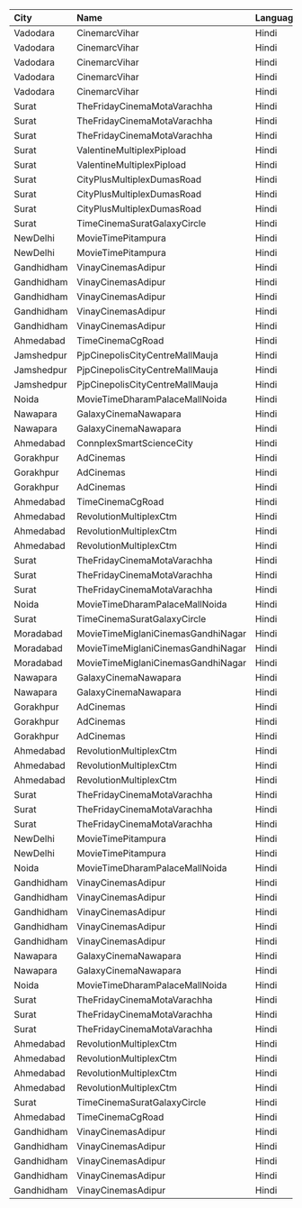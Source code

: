 | City       | Name                               | Language |  Time | Type               |  Price | Capacity | Booked |
| :--------- | :--------------------------------- | :------- | ----: | :----------------- | -----: | -------: | -----: |
| Vadodara   | CinemarcVihar                      | Hindi    | 09:30 | Silver             |    70₹ |      190 |      0 |
| Vadodara   | CinemarcVihar                      | Hindi    | 09:30 | Vip                |    70₹ |       17 |      0 |
| Vadodara   | CinemarcVihar                      | Hindi    | 09:30 | Royal              |    70₹ |       25 |      0 |
| Vadodara   | CinemarcVihar                      | Hindi    | 09:30 | Executive          |    70₹ |      182 |      0 |
| Vadodara   | CinemarcVihar                      | Hindi    | 09:30 | Premier            |    70₹ |       44 |      0 |
| Surat      | TheFridayCinemaMotaVarachha        | Hindi    | 09:30 | Recliner           |   200₹ |       81 |      0 |
| Surat      | TheFridayCinemaMotaVarachha        | Hindi    | 09:30 | PushBackSeat       |   150₹ |       81 |      0 |
| Surat      | TheFridayCinemaMotaVarachha        | Hindi    | 09:30 | Lounger            |   150₹ |       81 |      0 |
| Surat      | ValentineMultiplexPipload          | Hindi    | 09:45 | Royal              |    90₹ |      105 |      0 |
| Surat      | ValentineMultiplexPipload          | Hindi    | 09:45 | Executive          |   110₹ |      130 |     18 |
| Surat      | CityPlusMultiplexDumasRoad         | Hindi    | 10:00 | GoldStar           |    80₹ |       10 |      0 |
| Surat      | CityPlusMultiplexDumasRoad         | Hindi    | 10:00 | Gold               |   100₹ |       10 |      0 |
| Surat      | CityPlusMultiplexDumasRoad         | Hindi    | 10:00 | Executive          |   300₹ |       10 |      0 |
| Surat      | TimeCinemaSuratGalaxyCircle        | Hindi    | 10:00 | Standard130        |   130₹ |       96 |      0 |
| NewDelhi   | MovieTimePitampura                 | Hindi    | 10:30 | Platinum           |    99₹ |       87 |      4 |
| NewDelhi   | MovieTimePitampura                 | Hindi    | 10:30 | Premier            |    99₹ |       19 |      0 |
| Gandhidham | VinayCinemasAdipur                 | Hindi    | 10:30 | Diamond            |   160₹ |       35 |      0 |
| Gandhidham | VinayCinemasAdipur                 | Hindi    | 10:30 | Gold               |    80₹ |       42 |      0 |
| Gandhidham | VinayCinemasAdipur                 | Hindi    | 10:30 | Platinum           |   160₹ |       23 |      0 |
| Gandhidham | VinayCinemasAdipur                 | Hindi    | 10:30 | Silver             |    80₹ |       42 |      0 |
| Gandhidham | VinayCinemasAdipur                 | Hindi    | 10:30 | Vip                |   350₹ |        8 |      0 |
| Ahmedabad  | TimeCinemaCgRoad                   | Hindi    | 10:30 | Standard180        |   180₹ |      108 |      8 |
| Jamshedpur | PjpCinepolisCityCentreMallMauja    | Hindi    | 11:15 | Normal             |   150₹ |       11 |      0 |
| Jamshedpur | PjpCinepolisCityCentreMallMauja    | Hindi    | 11:15 | Executive          |   150₹ |       16 |      2 |
| Jamshedpur | PjpCinepolisCityCentreMallMauja    | Hindi    | 11:15 | Premium            |   150₹ |       29 |      0 |
| Noida      | MovieTimeDharamPalaceMallNoida     | Hindi    | 11:20 | Premium            |    99₹ |      175 |     95 |
| Nawapara   | GalaxyCinemaNawapara               | Hindi    | 12:10 | Diamond            |   150₹ |      100 |      0 |
| Nawapara   | GalaxyCinemaNawapara               | Hindi    | 12:10 | Gold               |   100₹ |      100 |      0 |
| Ahmedabad  | ConnplexSmartScienceCity           | Hindi    | 12:30 | TwoSeats1For2Admit |   400₹ |      100 |      0 |
| Gorakhpur  | AdCinemas                          | Hindi    | 12:30 | Platinum           |   110₹ |      106 |     18 |
| Gorakhpur  | AdCinemas                          | Hindi    | 12:30 | Diamond            |   110₹ |      100 |      0 |
| Gorakhpur  | AdCinemas                          | Hindi    | 12:30 | Gold               |   110₹ |       39 |      0 |
| Ahmedabad  | TimeCinemaCgRoad                   | Hindi    | 12:45 | Infinity1000       | 1,000₹ |       12 |      0 |
| Ahmedabad  | RevolutionMultiplexCtm             | Hindi    | 13:20 | PlatinumClass      |   180₹ |      100 |      0 |
| Ahmedabad  | RevolutionMultiplexCtm             | Hindi    | 13:20 | GoldenClass        |   160₹ |      100 |      0 |
| Ahmedabad  | RevolutionMultiplexCtm             | Hindi    | 13:20 | SilverClass        |   140₹ |      100 |      0 |
| Surat      | TheFridayCinemaMotaVarachha        | Hindi    | 13:30 | Recliner           |   200₹ |       81 |      0 |
| Surat      | TheFridayCinemaMotaVarachha        | Hindi    | 13:30 | PushBackSeat       |   150₹ |       81 |      0 |
| Surat      | TheFridayCinemaMotaVarachha        | Hindi    | 13:30 | Lounger            |   150₹ |       81 |      0 |
| Noida      | MovieTimeDharamPalaceMallNoida     | Hindi    | 13:45 | Premium            |    99₹ |      175 |     93 |
| Surat      | TimeCinemaSuratGalaxyCircle        | Hindi    | 14:00 | Infinity300        |   300₹ |       22 |      0 |
| Moradabad  | MovieTimeMiglaniCinemasGandhiNagar | Hindi    | 14:15 | Platinum           |   299₹ |       20 |      2 |
| Moradabad  | MovieTimeMiglaniCinemasGandhiNagar | Hindi    | 14:15 | Gold               |   149₹ |      174 |     10 |
| Moradabad  | MovieTimeMiglaniCinemasGandhiNagar | Hindi    | 14:15 | Silver             |   149₹ |       92 |      0 |
| Nawapara   | GalaxyCinemaNawapara               | Hindi    | 15:10 | Diamond            |   150₹ |      100 |      0 |
| Nawapara   | GalaxyCinemaNawapara               | Hindi    | 15:10 | Gold               |   100₹ |      100 |      0 |
| Gorakhpur  | AdCinemas                          | Hindi    | 15:15 | Platinum           |   110₹ |      106 |      9 |
| Gorakhpur  | AdCinemas                          | Hindi    | 15:15 | Diamond            |   110₹ |      100 |      0 |
| Gorakhpur  | AdCinemas                          | Hindi    | 15:15 | Gold               |   110₹ |       39 |      0 |
| Ahmedabad  | RevolutionMultiplexCtm             | Hindi    | 15:55 | PlatinumClass      |   180₹ |      100 |      0 |
| Ahmedabad  | RevolutionMultiplexCtm             | Hindi    | 15:55 | GoldenClass        |   160₹ |      100 |      0 |
| Ahmedabad  | RevolutionMultiplexCtm             | Hindi    | 15:55 | SilverClass        |   140₹ |      100 |      0 |
| Surat      | TheFridayCinemaMotaVarachha        | Hindi    | 16:00 | Recliner           |   200₹ |       81 |      0 |
| Surat      | TheFridayCinemaMotaVarachha        | Hindi    | 16:00 | PushBackSeat       |   150₹ |       81 |      0 |
| Surat      | TheFridayCinemaMotaVarachha        | Hindi    | 16:00 | Lounger            |   150₹ |       81 |      0 |
| NewDelhi   | MovieTimePitampura                 | Hindi    | 16:05 | Platinum           |    99₹ |       87 |      8 |
| NewDelhi   | MovieTimePitampura                 | Hindi    | 16:05 | Premier            |    99₹ |       19 |      2 |
| Noida      | MovieTimeDharamPalaceMallNoida     | Hindi    | 16:20 | Premium            |    99₹ |      175 |     92 |
| Gandhidham | VinayCinemasAdipur                 | Hindi    | 16:31 | Diamond            |   160₹ |       35 |      0 |
| Gandhidham | VinayCinemasAdipur                 | Hindi    | 16:31 | Gold               |    80₹ |       42 |      0 |
| Gandhidham | VinayCinemasAdipur                 | Hindi    | 16:31 | Platinum           |   160₹ |       23 |      0 |
| Gandhidham | VinayCinemasAdipur                 | Hindi    | 16:31 | Silver             |    80₹ |       42 |      0 |
| Gandhidham | VinayCinemasAdipur                 | Hindi    | 16:31 | Vip                |   350₹ |        8 |      0 |
| Nawapara   | GalaxyCinemaNawapara               | Hindi    | 18:10 | Diamond            |   150₹ |      100 |      0 |
| Nawapara   | GalaxyCinemaNawapara               | Hindi    | 18:10 | Gold               |   100₹ |      100 |      0 |
| Noida      | MovieTimeDharamPalaceMallNoida     | Hindi    | 18:50 | Premium            |    99₹ |      175 |     90 |
| Surat      | TheFridayCinemaMotaVarachha        | Hindi    | 18:55 | Recliner           |   250₹ |       81 |      1 |
| Surat      | TheFridayCinemaMotaVarachha        | Hindi    | 18:55 | PushBackSeat       |   200₹ |       81 |      1 |
| Surat      | TheFridayCinemaMotaVarachha        | Hindi    | 18:55 | Lounger            |   200₹ |       81 |      1 |
| Ahmedabad  | RevolutionMultiplexCtm             | Hindi    | 19:00 | Diamond            |   250₹ |      100 |      0 |
| Ahmedabad  | RevolutionMultiplexCtm             | Hindi    | 19:00 | PlatinumClass      |   180₹ |      100 |      0 |
| Ahmedabad  | RevolutionMultiplexCtm             | Hindi    | 19:00 | GoldenClass        |   160₹ |      100 |      0 |
| Ahmedabad  | RevolutionMultiplexCtm             | Hindi    | 19:00 | SilverClass        |   140₹ |      100 |      0 |
| Surat      | TimeCinemaSuratGalaxyCircle        | Hindi    | 19:15 | Standard220        |   220₹ |       96 |      0 |
| Ahmedabad  | TimeCinemaCgRoad                   | Hindi    | 19:15 | Standard260        |   260₹ |      108 |      8 |
| Gandhidham | VinayCinemasAdipur                 | Hindi    | 22:15 | Diamond            |   160₹ |       35 |      0 |
| Gandhidham | VinayCinemasAdipur                 | Hindi    | 22:15 | Gold               |    80₹ |       42 |      0 |
| Gandhidham | VinayCinemasAdipur                 | Hindi    | 22:15 | Platinum           |   160₹ |       23 |      0 |
| Gandhidham | VinayCinemasAdipur                 | Hindi    | 22:15 | Silver             |    80₹ |       42 |      0 |
| Gandhidham | VinayCinemasAdipur                 | Hindi    | 22:15 | Vip                |   350₹ |        8 |      0 |